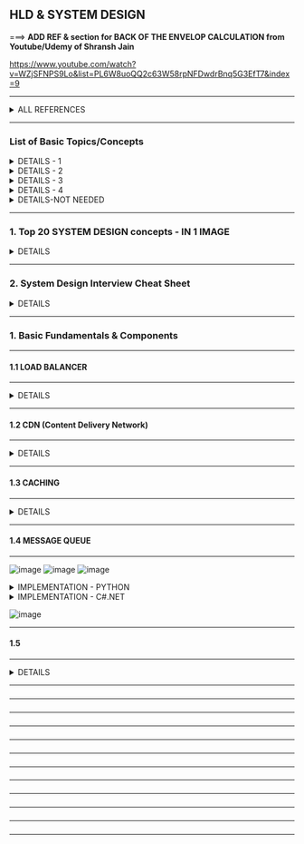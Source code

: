 ## HLD & SYSTEM DESIGN 

===>  **ADD REF & section for BACK OF THE ENVELOP CALCULATION from Youtube/Udemy of Shransh Jain**

https://www.youtube.com/watch?v=WZjSFNPS9Lo&list=PL6W8uoQQ2c63W58rpNFDwdrBnq5G3EfT7&index=9

---------------------------------------------
<details>
  <summary> ALL REFERENCES </summary>
  
| REF | |
| - | - |
| 1 | - 	https://github.com/ashishps1/awesome-system-design-resources </br> -	 [YouTube - System Design was HARD until I Learned these 30 Concepts](https://www.youtube.com/watch?v=s9Qh9fWeOAk) </br> -	 [YouTube - How I Mastered System Design Interviews](https://www.youtube.com/watch?v=l3X1t3kpmwY) |
| 2 | [YouTube - How to Learn System Design as Beginner for Interviews](https://www.youtube.com/watch?v=SsPSJvH2mew) | 
| 3 | 6 Hours - MY UDEMY -[The Complete Guide to Becoming a Software Architect](https://www.udemy.com/course/the-complete-guide-to-becoming-a-software-architect/l) |
| 4 | TODO - 5.5 Hrs - LUX UDEMY (Basics + Case Studies) - [Pragmatic System Design](https://luxoft.udemy.com/course/pragmatic-system-design) |
| 5 | TODO - 8 Hrs - LUX UDEMY (Case studies) - [System Design Interview Guide for Software Architecture](https://luxoft.udemy.com/course/system-design-a-comprehensive-guide) |
| 6 | ToDo - 5 Hrs - Lux UDEMY (Interview prep + mock) - [Mastering the System Design Interview](https://luxoft.udemy.com/course/system-design-interview-prep) | 
|   |  ![image](https://github.com/user-attachments/assets/f8f4dce9-53dc-4d4c-8258-22cd2a819509)  |
| 7 | VERY LENGTHY => https://github.com/donnemartin/system-design-primer?tab=readme-ov-file#system-design-topics-start-here | 
  
</details>


---------------------------------------------
### List of Basic Topics/Concepts

<details>
  <summary> DETAILS - 1  </summary>

## 📌 System Design Key Concepts
- [Scalability](https://blog.algomaster.io/p/scalability)
- [Availability](https://blog.algomaster.io/p/system-design-what-is-availability)
- [CAP Theorem](https://blog.algomaster.io/p/cap-theorem-explained)
- [ACID Transactions](https://blog.algomaster.io/p/what-are-acid-transactions-in-databases)
- [Consistent Hashing](https://blog.algomaster.io/p/consistent-hashing-explained)
- [Rate Limiting](https://blog.algomaster.io/p/rate-limiting-algorithms-explained-with-code)
- [SPOF](https://blog.algomaster.io/p/system-design-how-to-avoid-single-point-of-failures)
- [Fault Tolerance](https://www.cockroachlabs.com/blog/what-is-fault-tolerance/)
- [Consensus Algorithms](https://medium.com/@sourabhatta1819/consensus-in-distributed-system-ac79f8ba2b8c)
- [Gossip Protocol](http://highscalability.com/blog/2023/7/16/gossip-protocol-explained.html)
- [Service Discovery](https://blog.algomaster.io/p/service-discovery-in-distributed-systems)
- [API Design](https://abdulrwahab.medium.com/api-architecture-best-practices-for-designing-rest-apis-bf907025f5f)
- [Disaster Recovery](https://cloud.google.com/learn/what-is-disaster-recovery)
- [Distributed Tracing](https://www.dynatrace.com/news/blog/what-is-distributed-tracing/)

## 🛠️ System Design Building Blocks
- [APIs](https://blog.algomaster.io/p/whats-an-api)
- [Content Delivery Network (CDN)](https://blog.algomaster.io/p/content-delivery-networks)
- [Proxy vs Reverse Proxy](https://blog.algomaster.io/p/proxy-vs-reverse-proxy-explained)
- [Domain Name System (DNS)](https://www.cloudflare.com/learning/dns/what-is-dns/)
- [Caching](https://blog.algomaster.io/p/4d7d6f8a-6803-4c7b-85ca-864c87c2cbf2)
- [Caching Strategies](https://blog.algomaster.io/p/top-5-caching-strategies-explained)
- [Distributed Caching](https://blog.algomaster.io/p/distributed-caching)
- [API Gateway](https://blog.algomaster.io/p/what-is-an-api-gateway)
- [Load Balancing](https://blog.algomaster.io/p/load-balancing-algorithms-explained-with-code)
- [Databases Types](https://blog.algomaster.io/p/15-types-of-databases)
- [SQL vs NoSQL](https://blog.algomaster.io/p/sql-vs-nosql-7-key-differences)
- [Database Indexes](https://blog.algomaster.io/p/a-detailed-guide-on-database-indexes)
- [Consistency Patterns](https://systemdesign.one/consistency-patterns/)
- [HeartBeats](https://blog.algomaster.io/p/heartbeats-in-distributed-systems)
- [Circuit Breaker](https://medium.com/geekculture/design-patterns-for-microservices-circuit-breaker-pattern-276249ffab33)
- [Idempotency](https://blog.algomaster.io/p/idempotency-in-distributed-systems)
- [Database Scaling](https://blog.algomaster.io/p/system-design-how-to-scale-a-database)
- [Data Replication](https://redis.com/blog/what-is-data-replication/)
- [Data Redundancy](https://blog.algomaster.io/p/489440f1-9c80-4241-9ec8-de156964c3b9)
- [Database Sharding](https://blog.algomaster.io/p/what-is-database-sharding)
- [Database Architectures](https://www.mongodb.com/developer/products/mongodb/active-active-application-architectures/)
- [Failover](https://www.druva.com/glossary/what-is-a-failover-definition-and-related-faqs)
- [Bloom Filters](https://blog.algomaster.io/p/bloom-filters)
- [Message Queues](https://blog.algomaster.io/p/message-queues)
- [WebSockets](https://blog.algomaster.io/p/websockets)
- [Checksums](https://blog.algomaster.io/p/what-are-checksums)
- [Microservices Guidelines](https://newsletter.systemdesign.one/p/netflix-microservices) 
- [Distributed Locking](https://martin.kleppmann.com/2016/02/08/how-to-do-distributed-locking.html)

## ⚖️ System Design Tradeoffs
- [Top 15 Tradeoffs](https://blog.algomaster.io/p/system-design-top-15-trade-offs)
- [Vertical vs Horizontal Scaling](https://blog.algomaster.io/p/system-design-vertical-vs-horizontal-scaling)
- [Concurrency vs Parallelism](https://blog.algomaster.io/p/concurrency-vs-parallelism)
- [Long Polling vs WebSockets](https://blog.algomaster.io/p/long-polling-vs-websockets)
- [Batch vs Stream Processing](https://blog.algomaster.io/p/batch-processing-vs-stream-processing)
- [Stateful vs Stateless Design](https://blog.algomaster.io/p/741dff8e-10ea-413e-8dd2-be57434917d2)
- [Strong vs Eventual Consistency](https://blog.algomaster.io/p/7d9da525-fe25-4e16-94e8-8056e7c57934)
- [Read-Through vs Write-Through Cache](https://blog.algomaster.io/p/59cae60d-9717-4e20-a59e-759e370db4e5)
- [Push vs Pull Architecture](https://blog.algomaster.io/p/af5fe2fe-9a4f-4708-af43-184945a243af)
- [REST vs RPC](https://blog.algomaster.io/p/106604fb-b746-41de-88fb-60e932b2ff68)
- [Synchronous vs. asynchronous communications](https://blog.algomaster.io/p/aec1cebf-6060-45a7-8e00-47364ca70761)
- [Latency vs Throughput](https://aws.amazon.com/compare/the-difference-between-throughput-and-latency/)

## 🖇️ System Design Architectural Patterns
- [Client-Server Architecture](https://blog.algomaster.io/p/4585cf8e-30a4-4295-936f-308a25cb716c)
- [Microservices Architecture](https://medium.com/hashmapinc/the-what-why-and-how-of-a-microservices-architecture-4179579423a9)
- [Serverless Architecture](https://blog.algomaster.io/p/2edeb23b-cfa5-4b24-845e-3f6f7a39d162)
- [Event-Driven Architecture](https://www.confluent.io/learn/event-driven-architecture/)
- [Peer-to-Peer (P2P) Architecture](https://www.spiceworks.com/tech/networking/articles/what-is-peer-to-peer/)

</details>


<details>
  <summary> DETAILS - 2 </summary>


REF - https://www.linkedin.com/feed/update/urn:li:activity:7292128537635938306?updateEntityUrn=urn%3Ali%3Afs_updateV2%3A%28urn%3Ali%3Aactivity%3A7292128537635938306%2CFEED_DETAIL%2CEMPTY%2CDEFAULT%2Cfalse%29

𝐒𝐲𝐬𝐭𝐞𝐦 𝐃𝐞𝐬𝐢𝐠𝐧 𝐂𝐨𝐦𝐩𝐨𝐧𝐞𝐧𝐭𝐬

📌 𝐍𝐞𝐭𝐰𝐨𝐫𝐤𝐢𝐧𝐠
DNS - Domain Name System (resolvers, nameservers, records)
Load Balancers - Hardware, software, Layer 4, Layer 7
CDNs - Content Delivery Networks (caching, edge servers)
Proxies - Forward, reverse, transparent, anonymous
VPNs - Virtual Private Networks (tunneling protocols)
Firewalls - Packet filtering, stateful inspection
NAT - Network Address Translation
Gateways - Connect different networks
Routers - Direct traffic between networks

📌 𝐒𝐭𝐨𝐫𝐚𝐠𝐞
Databases - SQL, NoSQL (key-value, document, columnar, graph), NewSQL
Object Storage - Amazon S3, Google Cloud Storage, Azure Blob Storage
Block Storage - Network-attached storage (NAS), storage area networks (SAN)
File Systems - Distributed file systems (HDFS, Ceph), Network File System (NFS)
Caching - Redis, Memcached, Varnish, CDN edge caches

📌 𝐂𝐨𝐦𝐩𝐮𝐭𝐞
Servers - Bare metal, virtual machines (VMs)
Containers - Docker, Kubernetes, container orchestration
Serverless - AWS Lambda, Azure Functions, Google Cloud Functions
FaaS - Function-as-a-Service
PaaS - Platform-as-a-Service

📌 𝐂𝐨𝐦𝐦𝐮𝐧𝐢𝐜𝐚𝐭𝐢𝐨𝐧
APIs - REST, GraphQL, SOAP, gRPC
Message Queues - RabbitMQ, Kafka, ActiveMQ, Amazon SQS
WebSockets - Real-time, full-duplex communication
RPC - Remote Procedure Call, XML-RPC, JSON-RPC
Pub/Sub - Publish-subscribe messaging pattern
Service Mesh - Istio, Linkerd

📌 𝐀𝐫𝐜𝐡𝐢𝐭𝐞𝐜𝐭𝐮𝐫𝐚𝐥 𝐏𝐚𝐭𝐭𝐞𝐫𝐧𝐬
Microservices - Domain-driven design (DDD), service discovery, API gateways
Monolithic - Layered architecture, MVC, MVP
Event-driven - Event sourcing, CQRS
Serverless - FaaS, BaaS (Backend-as-a-Service)

📌 𝐒𝐜𝐚𝐥𝐚𝐛𝐢𝐥𝐢𝐭𝐲 & 𝐑𝐞𝐥𝐢𝐚𝐛𝐢𝐥𝐢𝐭𝐲
Horizontal Scaling - Load balancers, auto-scaling groups
Vertical Scaling - Larger instances, more resources
Replication - Master-slave, master-master
Sharding - Partitioning data across multiple databases
Redundancy - Multiple instances, failover mechanisms
Fault Tolerance - Graceful degradation, circuit breakers
Disaster Recovery - Backups, replication, geo-redundancy

📌 𝐒𝐞𝐜𝐮𝐫𝐢𝐭𝐲
Authentication - Multi-factor authentication (MFA), single sign-on (SSO), OAuth, OpenID Connect
Authorization - Role-based access control (RBAC), Attribute-based access control
Encryption - Symmetric, asymmetric, hashing algorithms
Security Protocols - TLS/SSL, HTTPS, SSH
Web Application Firewalls - Protect against web attacks
Intrusion Detection Systems - Identify malicious activity

📌 𝐎𝐛𝐬𝐞𝐫𝐯𝐚𝐛𝐢𝐥𝐢𝐭𝐲
Monitoring - Prometheus, Grafana, Datadog, New Relic
Logging - ELK Stack (Elasticsearch, Logstash, Kibana), Splunk
Tracing - Distributed tracing (Jaeger, Zipkin)
Metrics - Counters, gauges, histograms, summaries

  
</details>

<details>
  <summary>DETAILS - 3 </summary>

---------------------------------------------
###  9 essential strategies every backend or system architect should understand.

REF - https://www.linkedin.com/posts/goyalshalini_9-powerful-systems-for-system-design-mastering-activity-7309823797019201536-687t?utm_source=share&utm_medium=member_desktop&rcm=ACoAAAIh2k0BHRexgcUGG3vfuFnxcH1BNFg9ttU

1. How to Handle Traffic
Use load balancers to distribute user traffic efficiently. Support scaling by routing and health checks across backend servers.

2. How to Store Data
Choose the right database—SQL for consistency, NoSQL for speed. Use in-memory caches and data lakes where needed.

3. How to Scale Systems
Vertical scaling adds power to one machine. Horizontal scaling distributes load across multiple servers for high availability.

4. How to Design APIs
Follow REST principles. Use clean naming, standard HTTP methods, and secure endpoints. Always version your APIs.

5. How to Handle Failures
Apply the circuit breaker pattern to stop cascading issues. Retry on failure and monitor services for resilience.

![1742769704756](https://github.com/user-attachments/assets/f0127b1e-947b-403a-86c6-566def95c8ae)

</details>








<DETAILS>
  <summary>DETAILS - 4</summary>

---------------------------------------------
###  Master template will help you clear any System Design Interview:

REF - https://www.linkedin.com/feed/update/urn:li:activity:7308467700404563968?updateEntityUrn=urn%3Ali%3Afs_updateV2%3A%28urn%3Ali%3Aactivity%3A7308467700404563968%2CFEED_DETAIL%2CEMPTY%2CDEFAULT%2Cfalse%29

1. Golden Rules.

➥ Read heavy? Use cache
↳ Speed up data retrieval for frequently accessed data.

➥ Write heavy? Use queue
↳ Handle write requests asynchronously to avoid slowdowns.

➥ Need speed? Use cache & CDN
↳ Deliver content blazingly fast to users worldwide.

2. Choosing the Right Tech.

➥ Reliable & structured data? Use SQL Database
↳ Think banking, customer info, etc.

➥ Unstructured data? Use NoSQL database
↳ Perfect for flexible data like social media posts.

➥ Big files & images? Use blob storage
↳ Efficiently store and manage large objects.

➥ User-to-user communication? 
↳ Use WebSockets

3. Scaling & Performance.

➥ Massive SQL database? Shard it
↳ Distribute data across multiple servers for better performance.

➥ High traffic? Use a load balancer
↳ Spread user requests evenly across your servers.

➥ Global reach? Use CDN
↳ Deliver content from servers closest to users for faster loading.

4. Advanced Techniques.

➥ Graph data? Use the graph database
↳ Powerful for analyzing connections and relationships.

➥ Horizontal scaling? Scale it out
↳ Add more servers to handle the increasing load.

➥ Fast queries? Use DB indexing
↳ Improve database search speeds significantly.

5. Bonus Tips.

➥ Break down big jobs
↳ Batch processing makes data handling more efficient.

➥ Prevent overloads
↳ Use rate limiters to stop denial-of-service attacks.

➥ Use API gateway
↳ Manage communication between services.

➥Redundancy is key
↳ Ensure your system keeps running even if parts fail.

---------------------------------------------
#### 80% of concepts and topics frequently asked about system design are based on 20% of these problems. I would recommend having a strong understanding of these if you've got an upcoming interview: 

![image](https://github.com/user-attachments/assets/04450657-e32d-4682-aec9-7a176834b37c)
![image](https://github.com/user-attachments/assets/6732e737-c58c-484f-b296-78c2dde5d1df)


  
</DETAILS>



<details>
  <summary> DETAILS-NOT NEEDED  </summary>

</br>
</br>

<details>
  <summary> DETAILS - 5 </summary>
  THIS LOOKS DUPLICATE OF Ashish Pratap Singh's Git which has more topics     https://github.com/ashishps1/awesome-system-design-resources
REF - https://www.linkedin.com/posts/careerwithhina_systemdesign-activity-7302183478865932288-ZUrB?utm_source=share&utm_medium=member_desktop&rcm=ACoAAAIh2k0BHRexgcUGG3vfuFnxcH1BNFg9ttU


👍 𝐒𝐲𝐬𝐭𝐞𝐦 𝐃𝐞𝐬𝐢𝐠𝐧 𝐊𝐞𝐲 𝐂𝐨𝐧𝐜𝐞𝐩𝐭𝐬
1. Scalability: https://lnkd.in/gpge_z76
2. Latency vs Throughput: https://lnkd.in/g_amhAtN
3. CAP Theorem: https://lnkd.in/g3hmVamx
4. ACID Transactions: https://lnkd.in/gMe2JqaF
5. Rate Limiting: https://lnkd.in/gWsTDR3m
6. API Design: https://lnkd.in/ghYzrr8q
7. Strong vs Eventual Consistency: https://lnkd.in/gJ-uXQXZ
8. Distributed Tracing: https://lnkd.in/d6r5RdXG
9. Synchronous vs. asynchronous communications: https://lnkd.in/gC3F2nvr
10. Batch Processing vs Stream Processing: https://lnkd.in/g4_MzM4s
11. Fault Tolerance: https://lnkd.in/dVJ6n3wA

👍 𝐒𝐲𝐬𝐭𝐞𝐦 𝐃𝐞𝐬𝐢𝐠𝐧 𝐁𝐮𝐢𝐥𝐝𝐢𝐧𝐠 𝐁𝐥𝐨𝐜𝐤𝐬
1. Databases: https://lnkd.in/gti8gjpz
2. Horizontal vs Vertical Scaling: https://lnkd.in/gAH2e9du
3. Caching: https://lnkd.in/gC9piQbJ
4. Distributed Caching: https://lnkd.in/g7WKydNg
5. Load Balancing: https://lnkd.in/gQaa8sXK
6. SQL vs NoSQL: https://lnkd.in/g3WC_yxn
7. Database Scaling: https://lnkd.in/gAXpSyWQ
8. Data Replication: https://lnkd.in/gVAJxTpS
9. Data Redundancy: https://lnkd.in/gNN7TF7n
10. Database Sharding: https://lnkd.in/gMqqc6x9
11. Database Index's: https://lnkd.in/gCeshYVt
12. Proxy Server: https://lnkd.in/gi8KnKS6
13. WebSocket: https://lnkd.in/g76Gv2KQ
14. API Gateway: https://lnkd.in/gnsJGJaM
15. Message Queues: https://lnkd.in/gTzY6uk8

👍 𝐒𝐲𝐬𝐭𝐞𝐦 𝐃𝐞𝐬𝐢𝐠𝐧 𝐀𝐫𝐜𝐡𝐢𝐭𝐞𝐜𝐭𝐮𝐫𝐚𝐥 𝐏𝐚𝐭𝐭𝐞𝐫𝐧𝐬
1. Event-Driven Architecture: https://lnkd.in/dp8CPvey 
2. Client-Server Architecture: https://lnkd.in/dAARQYzq
3. Serverless Architecture: https://lnkd.in/gQNAXKkb
4. Microservices Architecture: https://lnkd.in/gFXUrz_T

👍 𝐌𝐚𝐜𝐡𝐢𝐧𝐞 𝐂𝐨𝐝𝐢𝐧𝐠 𝐑𝐨𝐮𝐧𝐝 𝐚𝐧𝐝 𝐋𝐨𝐰 𝐋𝐞𝐯𝐞𝐥 𝐃𝐞𝐬𝐢𝐠𝐧 𝐏𝐫𝐨𝐛𝐥𝐞𝐦𝐬
1. Design a Parking Lot: https://lnkd.in/dQaAuFd2
3. Design Chess Validator: https://lnkd.in/dfAQHvN4
4. Design a Distributed Queue | Kafka: https://lnkd.in/dQ6_B4_M
5. Design Tic-Tac-Toe: https://lnkd.in/dFDApUBt


</details>

<details>
  <summary> DETAILS-6 </summary>

REF - https://www.linkedin.com/posts/ayushi-sharma-8a285a185_systemdesign-interviewpreparation-activity-7310158814303985665-DISs?utm_source=share&utm_medium=member_desktop&rcm=ACoAAAIh2k0BHRexgcUGG3vfuFnxcH1BNFg9ttU


𝗣𝗔𝗥𝗧 𝟭: 𝟰-𝗦𝘁𝗲𝗽 𝗥𝗼𝗮𝗱𝗺𝗮𝗽 (𝗜𝗳 𝗬𝗼𝘂𝗿 𝗜𝗻𝘁𝗲𝗿𝘃𝗶𝗲𝘄 𝗜𝘀 𝗶𝗻 𝟭𝟱 𝗗𝗮𝘆𝘀) 
No need to spend hours and hours studying without a clear plan. This 4-step roadmap gives you a simple and structured way to learn system design in a short time. Even with just 15 days, you’ll build a pretty strong foundation and prepare effectively for your interview. 

 1. How to Approach a System Design Interview 
 2. 15 Fundamental System Design Concepts 
 3. 3-Step Framework for System Design Interviews 
 4. Real-World System Design Examples 

𝗣𝗔𝗥𝗧 𝟮: 𝗨𝗻𝗱𝗲𝗿𝘀𝘁𝗮𝗻𝗱 𝗦𝘆𝘀𝘁𝗲𝗺 𝗗𝗲𝘀𝗶𝗴𝗻 𝗳𝗿𝗼𝗺 𝗕𝗮𝘀𝗶𝗰𝘀 𝘁𝗼 𝗔𝗱𝘃𝗮𝗻𝗰𝗲𝗱 
Learn system design step by step with clear explanations, real-world examples, and code snippets.
𝗦𝘆𝘀𝘁𝗲𝗺 𝗗𝗲𝘀𝗶𝗴𝗻 𝗧𝗼𝗽𝗶𝗰𝘀 𝗖𝗼𝘃𝗲𝗿𝗲𝗱: 
 1. Introduction to System Design 
 2. Scalability and Performance 
 3. Latency and Throughput 
 4. Architectural Patterns 
 5. Availability and Availability Patterns 
 6. Replication 
 7. Consistency and Consistency Patterns 
 8. CAP Theorem 
 9. PACELC Theorem 
 10. Database and Storage 
 11. Relational Databases 
 12. Scaling Databases 
 13. Sharding and Partitioning 
 14. Non-Relational Databases 
 15. Choosing the Right Database 
 16. Caching 
 17. Asynchronous Processing 
 18. Message Queues (Kafka, RabbitMQ) 
 19. Monolithic vs. Microservices Architecture 
 20. Event-Driven Architecture 
 21. API Gateway and Backend for Frontend
 22. REST, GraphQL, and gRPC 
 23. Long Polling, WebSockets, Server-Sent Events
 24. Design Patterns 
 25. Resiliency 
 26. Designing for Resiliency 
 27. Load Balancers 
 28. Circuit Breakers 
 29. System Essentials 
 30. Consistent Hashing 
 31. Real-World Architectures & Engineering Blogs 

𝗣𝗔𝗥𝗧 𝟯: 𝗨𝗹𝘁𝗶𝗺𝗮𝘁𝗲 𝗖𝗵𝗲𝗮𝘁 𝗦𝗵𝗲𝗲𝘁 
This quick-reference cheat sheet covers the most important system design concepts, making it easy to review key points right before your interview.

𝗣𝗔𝗥𝗧 𝟰: 𝟱𝟬 𝗗𝗲𝘁𝗮𝗶𝗹𝗲𝗱 𝗤&𝗔 𝗳𝗼𝗿 𝗟𝗟𝗗 𝗮𝗻𝗱 𝗛𝗟𝗗 
50 carefully selected interview questions, covering both Low-Level Design (LLD) and High-Level Design (HLD). Each question comes with: 

✔️ Clear explanations 
✔️ Diagrams for better understanding 
✔️ Real-world examples 
✔️ Practical insights to simplify complex topics 


</details>


<details>
  <summary> DETAILS - 7 </summary>

REF - https://www.linkedin.com/posts/goyalshalini_youre-not-prepared-for-a-system-design-interview-activity-7293613331909623808-ceuy?utm_source=share&utm_medium=member_desktop&rcm=ACoAAAIh2k0BHRexgcUGG3vfuFnxcH1BNFg9ttU

- Checksum
↳https://lnkd.in/gJnJpnRF

- CAP Theorem
↳https://lnkd.in/gjtcJxeN

- SQL vs NoSQL
↳https://lnkd.in/gwCe58TU

- Circuit Breaker
↳https://lnkd.in/gvSrR_EA

- Load Balancing
↳https://lnkd.in/gefSiXEJ

- Fault Tolerance
↳https://lnkd.in/guiDtdXT

- API Design
↳https://lnkd.in/g6tHgXr7

- WebSockets
↳https://lnkd.in/gzdAdBNC

- API Gateway
↳https://lnkd.in/gWYGxs3S

- Failover
↳https://lnkd.in/g-eH-Pvf

- Caching
↳https://lnkd.in/gAp-9udf

- Scalability
↳https://lnkd.in/gHUfp8x9

- HeartBeat
↳https://lnkd.in/gzfQt74b

- Proxy Server
↳https://lnkd.in/gs2ZF8_d

- Bloom Filters
↳https://lnkd.in/gnekDkQv

- REST vs RPC
↳https://lnkd.in/gVGeh3VV

- Idempotency
↳https://lnkd.in/gqGnkZHg

- Database Index
↳https://lnkd.in/gE_q5m_g

- Data Replication
↳https://lnkd.in/gPBmH5h8

- Database Scaling
↳https://lnkd.in/gX7AKQHY

- Data Redundancy
↳https://lnkd.in/gccsuSvr

- Service Discovery
↳https://lnkd.in/gEjBT8ZA

- Disaster Recovery
↳https://lnkd.in/gEYQ_74X

- ACID Transactions
↳https://lnkd.in/g-sjsMwX

- Database Sharding
↳https://lnkd.in/gnuxe5pu

- Distributed Locking
↳https://lnkd.in/gJrrrqsa

- Consistent Hashing
↳https://lnkd.in/gmrHsEzq

- Distributed Caching
↳https://lnkd.in/gUH2yV-X

- Consistency Patterns
↳https://lnkd.in/gey7tqYh

- Latency vs Throughput
↳https://lnkd.in/gDAx6QQd

- Serverless Architecture
↳https://lnkd.in/gtS52Sza

</details>
  
</details>

---------------------------------------------
### 1. Top 20 SYSTEM DESIGN concepts - IN 1 IMAGE

<details>
  <summary>DETAILS</summary>


REF - https://www.linkedin.com/posts/goyalshalini_%F0%9D%97%9C%F0%9D%97%BA%F0%9D%97%AE%F0%9D%97%B4%F0%9D%97%B6%F0%9D%97%BB%F0%9D%97%B2-%F0%9D%97%AC%F0%9D%97%BC%F0%9D%98%82%F0%9D%97%BF%F0%9D%97%B2-%F0%9D%97%98%F0%9D%98%85%F0%9D%97%BD%F0%9D%97%B9%F0%9D%97%AE%F0%9D%97%B6%F0%9D%97%BB-activity-7295328293300408320-Kdhs?utm_source=share&utm_medium=member_desktop&rcm=ACoAAAIh2k0BHRexgcUGG3vfuFnxcH1BNFg9ttU

![image](https://github.com/user-attachments/assets/41c2bdf5-bdaa-4d30-9187-32d8fce1cae7)

![1739309740363](https://github.com/user-attachments/assets/affdeea2-42dc-4dac-80ea-33667d9ed1b9)
  
</details>


---------------------------------------------
### 2. System Design Interview Cheat Sheet

<details>
  <summary>DETAILS</summary>
---------------------------------------------


REF - https://www.linkedin.com/posts/jeanmalaquias_csharp-efcore-dotnet-activity-7312424683457433600-rJzV?utm_source=share&utm_medium=member_desktop&rcm=ACoAAAIh2k0BHRexgcUGG3vfuFnxcH1BNFg9ttU

General Principles

Understand Requirements:
Clarify functional and non-functional requirements.
Ask about user load, data consistency, latency, and availability.

High-Level Architecture:
Break down the system into components (e.g., frontend, backend, database).
Consider using microservices vs. monolithic architecture.

Scalability:
Vertical vs. horizontal scaling.
Load balancing and caching strategies.

Data Storage:
SQL vs. NoSQL databases based on use case.
Understand data modeling and indexing.
APIs:

REST vs. GraphQL; design endpoints considering CRUD operations.
Rate limiting and versioning.

Reliability and Fault Tolerance:
Redundancy, failover strategies, and data backups.
Circuit breakers and retries for failed requests.

Security:
Authentication (OAuth, JWT) and authorization mechanisms.
Data encryption and secure communication (HTTPS).

Monitoring and Logging:
Set up metrics, alerts, and logs for system health.
Use tools like Prometheus, Grafana, ELK stack.

💣 Common System Design Problems

Design a URL Shortener:
Components: API for shortening, database for storing mappings.
Consider collision handling and analytics.
Design a Social Media Feed:

Components: User service, post service, feed generation.
Consider real-time updates and caching strategies.
Design a Chat Application:

Components: WebSocket server for real-time communication, user management.
Handle message delivery guarantees (e.g., at least once).
Design a Ride-Sharing Service:

Components: User location tracking, matching algorithm, payment processing.
Consider scalability and latency in real-time updates.

Design a Video Streaming Service:
Components: Video storage, transcoding, content delivery network (CDN).
Consider adaptive bitrate streaming.

✔️ Useful Tips
Think Aloud: Communicate your thought process clearly.
Use Diagrams: Sketch architectures on a whiteboard or paper to illustrate your ideas.
Iterate on Designs: Start with a simple version and add complexity as needed.
Trade-offs: Discuss the trade-offs for design decisions (e.g., consistency vs. availability).
Practice: Work through common problems with peers or use online platforms for mock interviews.

🔎 Example Questions to Practice
How would you design a system to handle millions of concurrent users?
Describe the architecture of a payment processing system.
How would you design a distributed cache system?
What considerations would you make for a system that requires high availability?

🔦 Conclusion
Keep this cheat sheet handy for quick reference and practice system design problems frequently to become familiar with various architectures and trade-offs. Good luck with your interview preparation!

![1735856005387](https://github.com/user-attachments/assets/879f64f4-26fd-4ceb-ab2e-ca29adab7c43)

</details>

---------------------------------------------
### 1. Basic Fundamentals & Components

---------------------------------------------
#### 1.1  LOAD BALANCER
---------------------------------------------

<details>
  <summary> DETAILS </summary>

![image](https://github.com/user-attachments/assets/a9e1900c-d925-45f5-8986-1f8a53faeade)

![image](https://github.com/user-attachments/assets/6c9299d1-4de9-44c6-8479-5f755d27109a)

![image](https://github.com/user-attachments/assets/fb6704d9-a0c4-467a-a9c3-c381e96ca5d8)

![image](https://github.com/user-attachments/assets/49125405-0f5a-4d17-97b2-c29e9e87ac33)

![image](https://github.com/user-attachments/assets/89eda9ff-ae29-4c59-a751-fce3121193d7)

![image](https://github.com/user-attachments/assets/2bfff13f-38e4-4a36-beaf-37ee17e26c6a)

![image](https://github.com/user-attachments/assets/e7d32b9e-6615-4e0d-841a-b37f4c24fc56)

</details>

---------------------------------------------
#### 1.2 CDN (Content Delivery Network) 
---------------------------------------------

<details>
  <summary> DETAILS </summary>

![image](https://github.com/user-attachments/assets/104424bd-c6ab-4b3b-8c88-d9f64d0a31df)

![image](https://github.com/user-attachments/assets/b40cfc71-51f8-4620-8b1b-0e568da4064a)
![image](https://github.com/user-attachments/assets/dd104e56-b4b2-42cc-9e6f-7baff0c30823)

![image](https://github.com/user-attachments/assets/04d13c08-4a80-42dc-8abf-8d9b95d54526)
![image](https://github.com/user-attachments/assets/ac8d7056-24dc-4f69-9079-84845bdb65b4)
  
</details>
    


---------------------------------------------
#### 1.3 CACHING
---------------------------------------------

<details>
  <summary> DETAILS </summary>

![image](https://github.com/user-attachments/assets/c1fdc7b1-662a-42f8-ab90-856b65fbfc24)
![image](https://github.com/user-attachments/assets/f4b3ce06-2c37-4abc-9704-b9b099f2e31f)
![image](https://github.com/user-attachments/assets/117a76b1-7de2-4b5e-a540-8bd10d16003c)

<details>
  <summary> IMPLEMENTATION - PYTHON </summary>
  
![image](https://github.com/user-attachments/assets/0377667e-e2d7-4963-beeb-86081538fd3c)

</details>

<details>
  <summary> IMPLEMENTATION - C#.NET </summary>
  
![image](https://github.com/user-attachments/assets/cb774bc9-096a-4ecb-a2ae-e1b745975fc2)
![image](https://github.com/user-attachments/assets/f4b1803d-7a19-4a0e-a629-d5988624db55)
![image](https://github.com/user-attachments/assets/804cf56c-4f77-456b-bb6a-7db4579f5535)
![image](https://github.com/user-attachments/assets/49d4cb52-0681-4800-b8dd-0b4fd6db5c10)
![image](https://github.com/user-attachments/assets/8bbf3492-be7d-4017-9b1e-822a1d7a38f6)
![image](https://github.com/user-attachments/assets/f7478aa9-c525-478e-bd5e-df0f5d6e6766)

</details>

![image](https://github.com/user-attachments/assets/f663877d-0e4d-425b-9943-94dd94971309)
![image](https://github.com/user-attachments/assets/761e2b48-e3e3-4fa7-bfb1-07a8731e07af)

  
</details>


---------------------------------------------
#### 1.4  MESSAGE QUEUE
---------------------------------------------

![image](https://github.com/user-attachments/assets/96ac479c-ed9f-4a63-817c-ef52a40fcd63)
![image](https://github.com/user-attachments/assets/5e45361b-8e52-4021-9a3d-23d9520fb381)
![image](https://github.com/user-attachments/assets/91cbc7dd-9565-48e6-aa9c-678dc4387658)

<details>
  <summary> IMPLEMENTATION - PYTHON </summary>
  
![image](https://github.com/user-attachments/assets/eb27c68a-a2dd-445d-87ad-7b90931c6b94)
![image](https://github.com/user-attachments/assets/f2d3ce37-cc7e-4305-acde-b00637d83694)
![image](https://github.com/user-attachments/assets/b368c00c-d4ca-4f32-82a7-1f03b791253f)

</details>

<details>
  <summary> IMPLEMENTATION - C#.NET </summary>

![image](https://github.com/user-attachments/assets/9a92de28-ae0b-4535-82c8-a9e30fea4cb3)
![image](https://github.com/user-attachments/assets/ff856e70-3c6c-4f29-ab09-a9d7e5f8b860)
![image](https://github.com/user-attachments/assets/80ccd6ca-eeb1-4f21-8074-5dde5275bd93)
![image](https://github.com/user-attachments/assets/25d20c3e-5056-4d6e-87fa-00a962586916)
![image](https://github.com/user-attachments/assets/d72bbede-e537-4e1d-93e2-99ee0f840f22)
![image](https://github.com/user-attachments/assets/afd4dd0f-4067-481e-8a2e-1a434a4ceea0)
![image](https://github.com/user-attachments/assets/4df4d9d1-69d2-45c8-a948-d06ecdbb7ac7)
  
</details>

![image](https://github.com/user-attachments/assets/e6348c94-0456-4f04-8b1f-969d67fa019b)

---------------------------------------------
#### 1.5  
---------------------------------------------

<details>
  <summary> DETAILS </summary>


  
</details>







---------------------------------------------
### 

---------------------------------------------
### 

---------------------------------------------
### 

---------------------------------------------
### 

---------------------------------------------
### 

---------------------------------------------
### 

---------------------------------------------
### 

---------------------------------------------
### 

---------------------------------------------
### 

---------------------------------------------
### 

---------------------------------------------
### 

---------------------------------------------
